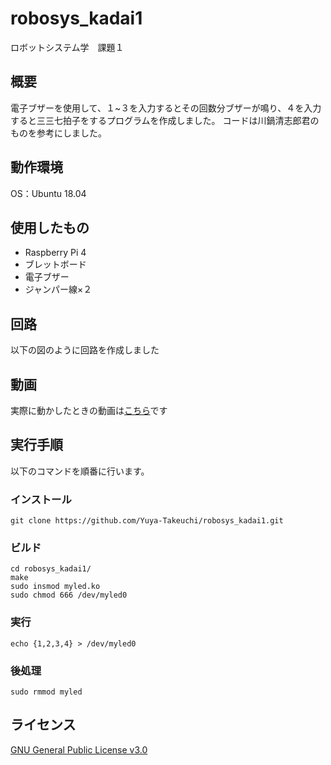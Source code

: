 # robosys_kadai1
ロボットシステム学　課題１
## 概要
電子ブザーを使用して、１~３を入力するとその回数分ブザーが鳴り、４を入力すると三三七拍子をするプログラムを作成しました。
コードは川鍋清志郎君のものを参考にしました。

## 動作環境
OS：Ubuntu 18.04

## 使用したもの
- Raspberry Pi 4
- ブレットボード
- 電子ブザー
- ジャンパー線×２

## 回路
以下の図のように回路を作成しました


## 動画
実際に動かしたときの動画は[こちら](https://www.youtube.com/watch?v=HaBOnk_5vlE&feature=youtu.be)です

## 実行手順
以下のコマンドを順番に行います。
### インストール
```
git clone https://github.com/Yuya-Takeuchi/robosys_kadai1.git
```
### ビルド
```
cd robosys_kadai1/
make
sudo insmod myled.ko
sudo chmod 666 /dev/myled0
```
### 実行
```
echo {1,2,3,4} > /dev/myled0
```
### 後処理
```
sudo rmmod myled
```

## ライセンス
[GNU General Public License v3.0](https://github.com/Yuya-Takeuchi/robosys_kadai1/blob/main/LICENSE) 
